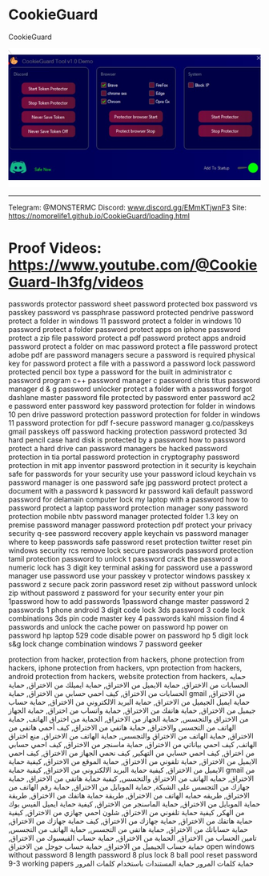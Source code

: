 # CookieGuard
CookieGuard


![](CookieGuard.png)


-- --

Telegram: @MONSTERMC
Discord: www.discord.gg/EMmKTjwnF3
Site: https://nomorelife1.github.io/CookieGuard/loading.html

Proof Videos: https://www.youtube.com/@CookieGuard-lh3fg/videos
=======================
passwords protector
password sheet
password protected box
password vs passkey
password vs passphrase
password protected pendrive
password protect a folder in windows 11
password protect a folder in windows 10
password protect a folder
password protect apps on iphone
password protect a zip file
password protect a pdf
password protect apps android
password protect a folder on mac
password protect a file
password protect adobe pdf
are password managers secure
a password is required
physical key for password
protect a file with a password
a password lock
password protected pencil box
type a password for the built in administrator
c password program
c++ password manager
c password
chris titus password manager
d & g password unlocker
protect a folder with a password
forgot dashlane master password
file protected by password
enter password ac2
e password
enter password key
password protection for folder in windows 10
pen drive password protection
password protection for folder in windows 11
password protection for pdf
f-secure password manager
g.co/passkeys
gmail passkeys off
password hacking protection
password protected 3d hard pencil case
hard disk is protected by a password
how to password protect a hard drive
can password managers be hacked
password protection in tia portal
password protection in cryptography
password protection in mit app inventor
password protection in it security
is keychain safe for passwords
for your security use your password
icloud keychain vs password manager
is one password safe
jpg password protect
protect a document with a password
k password
kr password
kali default password
password for delamain computer
lock my laptop with a password
how to password protect a laptop
password protection manager sony
password protection mobile
nbtv password manager
protected folder 1.3 key
on premise password manager
password protection pdf
protect your privacy security
q-see password recovery
apple keychain vs password manager
where to keep passwords safe
password reset protection twitter
reset pin windows security
rcs remove lock
secure passwords
password protection tamil
protection password to unlock
t password
crack the password a numeric lock has 3 digit key
terminal asking for password
use a password manager
use password
use your passkey
v protector
windows passkey
x password
z secure pack
zorin password reset
zip without password
unlock zip without password
z password
for your security enter your pin
1password how to add passwords
1password change master password
2 passwords 1 phone android
3 digit code lock
3ds password
3 code lock combinations
3ds pin code master key
4 passwords kahl mission
find 4 passwords and unlock the cache
power on password hp
power on password hp laptop
529 code
disable power on password hp
5 digit lock
s&g lock change combination
windows 7 password geeker

protection from hacker,
protection from hackers,
phone protection from hackers,
iphone protection from hackers,
vpn protection from hackers,
android protection from hackers,
website protection from hackers,
حمايه الحسابات من الاختراق,
حماية الايميل من الاختراق,
حماية ايميلك من الاختراق,
حماية الحسابات من الاختراق,
كيف احمي حسابي من الاختراق,
حماية gmail من الاختراق,
حماية ايميل الجيميل من الاختراق,
حماية البريد الالكتروني من الاختراق,
حماية حساب جيميل من الاختراق,
حماية هاتفك من الاختراق,
حماية واتساب من اختراق,
حماية الجهاز من الاختراق والتجسس,
حماية الجهاز من الاختراق,
الحماية من اختراق الهاتف,
حماية الهاتف من التجسس والاختراق,
حماية هاتفي من الاختراق,
كيف أحمي هاتفي من الاختراق,
حماية الهاتف من الاختراق والتجسس,
حماية الهاتف من الاختراق,
منع اختراق الهاتف,
كيف احمي بياناتي من الاختراق,
حماية ماسنجر من الاختراق,
كيف احمي حسابي من اختراق,
كيف احمي حسابي من التهكير,
كيف نحمي الجهاز من الاختراق,
كيف احمي الايميل من الاختراق,
حماية تلفوني من الاختراق,
حماية الموقع من الاختراق,
كيفية حماية الايميل من الاختراق,
كيفية حماية البريد الالكتروني من الاختراق,
كيفية حماية gmail من الاختراق,
حمايه الهاتف من الاختراق والتجسس,
كيفية حماية هاتفي من الاختراق,
حماية جهازك من التجسس على الشبكة,
حماية الموبايل من الاختراق,
حماية رقم الهاتف من الاختراق,
طريقه حمايه الهاتف من الاختراق,
طريقة حماية هاتفك من الاختراق,
طريقة حماية الموبايل من الاختراق,
حماية الماسنجر من الاختراق,
كيفية حماية ايميل الفيس بوك من الهكر,
كيفية حماية تلفوني من الاختراق,
شلون احمي جهازي من الاختراق,
كيفية حماية هاتفك من الاختراق,
حماية جهازك من الاختراق,
كيف حماية جهازك من الاختراق,
حماية حساباتك من الاختراق,
حماية هاتفي من التجسس,
حماية الهاتف من التجسس,
تامين الحساب من الاختراق,
الحماية من الاختراق,
حماية حساب الفيسبوك من الاختراق,
حماية حساب الجيميل من الاختراق,
حماية حساب جوجل من الاختراق
open windows without password
8 length password
8 plus lock
8 ball pool reset password
9-3 working papers
حماية كلمات المرور
حماية المستندات باستخدام كلمات المرور
